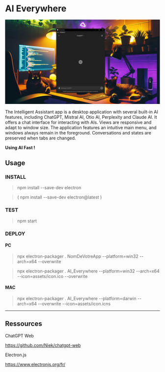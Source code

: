 # AI Everywhere

![AI Everywhere](screenshot.JPG)

The Intelligent Assistant app is a desktop application with several built-in AI features, including ChatGPT, Mistral AI, Otio AI, Perplexity and Claude AI. It offers a chat interface for interacting with AIs. Views are responsive and adapt to window size. The application features an intuitive main menu, and windows always remain in the foreground. Conversations and states are preserved when tabs are changed.

**Using AI Fast !**

## Usage

### INSTALL

> npm install --save-dev electron

> ( npm install --save-dev electron@latest )

### TEST

> npm start


### DEPLOY

#### PC

> npx electron-packager . NomDeVotreApp --platform=win32 --arch=x64 --overwrite

> npx electron-packager . AI_Everywhere --platform=win32 --arch=x64 --icon=assets/icon.ico --overwrite


#### MAC 

> npx electron-packager . AI_Everywhere --platform=darwin --arch=x64 --overwrite --icon=assets/icon.icns


----


## Ressources 

ChatGPT Web

https://github.com/Niek/chatgpt-web


Electron.js

https://www.electronjs.org/fr/

